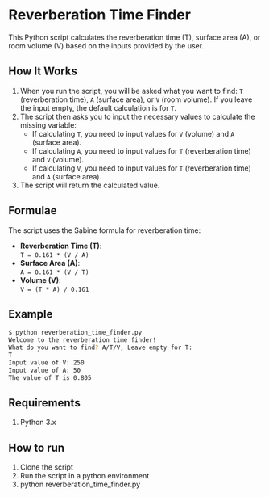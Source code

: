 # Reverberation Time Finder

This Python script calculates the reverberation time (T), surface area (A), or room volume (V) based on the inputs provided by the user.

## How It Works

1. When you run the script, you will be asked what you want to find: `T` (reverberation time), `A` (surface area), or `V` (room volume). If you leave the input empty, the default calculation is for `T`.
2. The script then asks you to input the necessary values to calculate the missing variable:
   - If calculating `T`, you need to input values for `V` (volume) and `A` (surface area).
   - If calculating `A`, you need to input values for `T` (reverberation time) and `V` (volume).
   - If calculating `V`, you need to input values for `T` (reverberation time) and `A` (surface area).
3. The script will return the calculated value.

## Formulae

The script uses the Sabine formula for reverberation time:

- **Reverberation Time (T)**:  
  `T = 0.161 * (V / A)`
- **Surface Area (A)**:  
  `A = 0.161 * (V / T)`
- **Volume (V)**:  
  `V = (T * A) / 0.161`

## Example

```bash
$ python reverberation_time_finder.py
Welcome to the reverberation time finder!
What do you want to find? A/T/V, Leave empty for T:
T
Input value of V: 250
Input value of A: 50
The value of T is 0.805
```

## Requirements
1. Python 3.x

## How to run
1. Clone the script
2. Run the script in a python environment
3. python reverberation_time_finder.py
